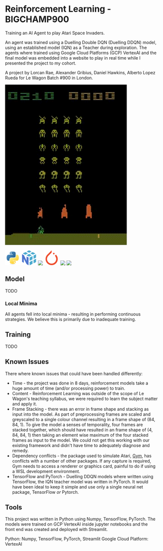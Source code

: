 # Reinforcement Learning - BIGCHAMP900

Training an AI Agent to play Atari Space Invaders.

An agent was trained using a Duelling Double DQN (Duelling DDQN) model, using an established
model (IQN) as a Teacher during exploration. The agents where trained using Google Cloud Platforms (GCP)
VertexAI and the final model was embedded into a website to play in real time while I presented the
project to my cohort.

A project by Lorcan Rae, Alexander Gribius, Daniel Hawkins, Alberto Lopez Rueda for Le Wagon Batch #900 in London.

![](https://github.com/lorcanrae/rl-900-website/blob/master/saved_videos/weekendmodel-model-e2-s665-30f.gif?raw=true)

<p float='left'>
  <img src='https://raw.githubusercontent.com/devicons/devicon/master/icons/python/python-original.svg' width='50'>
  <img src='https://raw.githubusercontent.com/devicons/devicon/1119b9f84c0290e0f0b38982099a2bd027a48bf1/icons/numpy/numpy-original.svg' width='50'>
  <img src='https://www.vectorlogo.zone/logos/tensorflow/tensorflow-icon.svg' width='50'>
  <img src='https://raw.githubusercontent.com/devicons/devicon/1119b9f84c0290e0f0b38982099a2bd027a48bf1/icons/pytorch/pytorch-original.svg' width='50'>
  <img src='https://www.vectorlogo.zone/logos/google_cloud/google_cloud-icon.svg' width='50'>
  <img src='https://streamlit.io/images/brand/streamlit-mark-color.png' width='50'>

## Model

TODO

### Local Minima

All agents fell into local minima - resulting in performing continuous strategies. We believe this is primarily due to
inadequate training.

## Training

TODO

## Known Issues

There where known issues that could have been handled differently:
- Time - the project was done in 8 days, reinforcement models take a huge amount of time (and/or processing power)
to train.
- Content - Reinforcement Learning was outside of the scope of Le Wagon's teaching syllabus, we were required to
learn the subject matter and apply it.
- Frame Stacking - there was an error in frame shape and stacking as input into the model. As part of preprocessing
frames are scaled and greyscaled to a single colour channel resulting in a frame shape of (84, 84, 1).
To give the model a senses of temporality, four frames are stacked together, which should have resulted in an frame
shape of (4, 84, 84, 1) then taking an element wise maximum of the four stacked frames as input to the model.
We could not get this working with our existing framework and didn't have time to adequately diagnose and remedy.
- Dependency conflicts - the package used to simulate Atari, [Gym](https://www.gymlibrary.ml/), has conflicts with
a number of other packages. If any capture is required, Gym needs to access a renderer or graphics card,
painful to do if using a WSL development environment.
- TensorFlow and PyTorch - Duelling DDQN models where written using TensorFlow, the IQN teacher model was written
in PyTorch. It would have been ideal to keep it simple and use only a single neural net package, TensorFlow _or_ Pytorch.

## Tools

This project was written in Python using Numpy, TensorFlow, PyTorch. The models were trained
on GCP VertexAI inside jupyter notebooks and the front end was created and deployed with Streamlit.

Python: Numpy, TensorFlow, PyTorch, Streamlit
Google Cloud Platform: VertexAI
